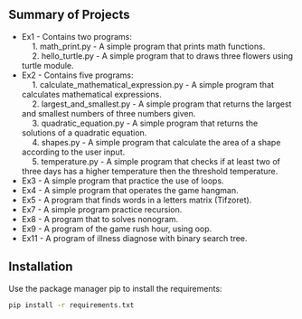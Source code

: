 ## Summary of Projects

- Ex1 - Contains two programs:  
&emsp; 1. math_print.py - A simple program that prints math functions.  
&emsp; 2. hello_turtle.py - A simple program that to draws three flowers using turtle module. 
- Ex2 - Contains five programs:  
&emsp; 1. calculate_mathematical_expression.py - A simple program that calculates mathematical expressions.  
&emsp; 2. largest_and_smallest.py - A simple program that returns the largest and smallest numbers of three numbers given.  
&emsp; 3. quadratic_equation.py - A simple program that returns the solutions of a quadratic equation.  
&emsp; 4. shapes.py - A simple program that calculate the area of a shape according to the user input.  
&emsp; 5. temperature.py - A simple program that checks if at least two of three days has a higher temperature then the threshold temperature.  
- Ex3 - A simple program that practice the use of loops.
- Ex4 - A simple program that operates the game hangman.
- Ex5 - A program that finds words in a letters matrix (Tifzoret).
- Ex7 - A simple program practice recursion.
- Ex8 - A program that to solves nonogram.
- Ex9 - A program of the game rush hour, using oop.
- Ex11 - A program of illness diagnose with binary search tree.

## Installation
Use the package manager pip to install the requirements:
```bash
pip install -r requirements.txt
```
